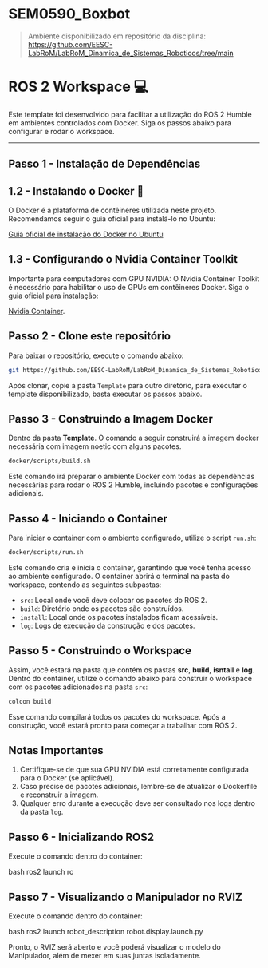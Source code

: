 # SEM0590_Boxbot
> Ambiente disponibilizado em repositório da disciplina: https://github.com/EESC-LabRoM/LabRoM_Dinamica_de_Sistemas_Roboticos/tree/main

# ROS 2 Workspace 💻

Este template foi desenvolvido para facilitar a utilização do ROS 2 Humble em ambientes controlados com Docker. Siga os passos abaixo para configurar e rodar o workspace.

---

## Passo 1 - Instalação de Dependências

## 1.2 - Instalando o Docker 🐳

O Docker é a plataforma de contêineres utilizada neste projeto. Recomendamos seguir o guia oficial para instalá-lo no Ubuntu:

[Guia oficial de instalação do Docker no Ubuntu](https://docs.docker.com/engine/install/ubuntu/)

## 1.3 - Configurando o Nvidia Container Toolkit

Importante para computadores com GPU NVIDIA: O Nvidia Container Toolkit é necessário para habilitar o uso de GPUs em contêineres Docker. Siga o guia oficial para instalação:

[Nvidia Container](https://docs.nvidia.com/datacenter/cloud-native/container-toolkit/latest/install-guide.html).


## Passo 2 - Clone este repositório

<p align="justify">

Para baixar o repositório, execute o comando abaixo:
</p>

```bash
git https://github.com/EESC-LabRoM/LabRoM_Dinamica_de_Sistemas_Roboticos.git
```

Após clonar, copie a pasta `Template` para outro diretório, para executar o template disponibilizado, basta executar os passos abaixo. 

## Passo 3 - Construindo a Imagem Docker

<p align="justify">

Dentro da pasta **Template**. O comando a seguir construirá a imagem docker necessária com imagem noetic com alguns pacotes.
</p>

```bash
docker/scripts/build.sh 
```

Este comando irá preparar o ambiente Docker com todas as dependências necessárias para rodar o ROS 2 Humble, incluindo pacotes e configurações adicionais.

## Passo 4 - Iniciando o Container

<p align="justify">

Para iniciar o container com o ambiente configurado, utilize o script `run.sh`:
</p>

```bash
docker/scripts/run.sh
```

Este comando cria e inicia o container, garantindo que você tenha acesso ao ambiente configurado. O container abrirá o terminal na pasta do workspace, contendo as seguintes subpastas:

- `src`: Local onde você deve colocar os pacotes do ROS 2.
- `build`: Diretório onde os pacotes são construídos.
- `install`: Local onde os pacotes instalados ficam acessíveis.
- `log`: Logs de execução da construção e dos pacotes.

## Passo 5 - Construindo o Workspace

Assim, você estará na pasta que contém os pastas **src**, **build**, **isntall** e **log**. Dentro do container, utilize o comando abaixo para construir o workspace com os pacotes adicionados na pasta `src`:
</p>

```bash
colcon build
```

Esse comando compilará todos os pacotes do workspace. Após a construção, você estará pronto para começar a trabalhar com ROS 2.

## Notas Importantes

1. Certifique-se de que sua GPU NVIDIA está corretamente configurada para o Docker (se aplicável).
2. Caso precise de pacotes adicionais, lembre-se de atualizar o Dockerfile e reconstruir a imagem.
3. Qualquer erro durante a execução deve ser consultado nos logs dentro da pasta `log`.

## Passo 6 - Inicializando ROS2


Execute o comando dentro do container:
</p>

bash
ros2 launch ro


## Passo 7 - Visualizando o Manipulador no RVIZ
Execute o comando dentro do container:
</p>

bash
ros2 launch robot_description robot.display.launch.py


Pronto, o RVIZ será aberto e você poderá visualizar o modelo do Manipulador, além de mexer em suas juntas isoladamente.
